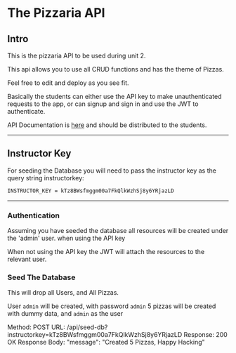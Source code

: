 # The Pizzaria API

## Intro

This is the pizzaria API to be used during unit 2.

This api allows you to use all CRUD functions and has the theme of Pizzas.

Feel free to edit and deploy as you see fit.

Basically the students can either use the API key to make unauthenticated requests to the app, or can signup and sign in and use the JWT to authenticate.

API Documentation is [here](./Pizzaria_API_Documentation.md) and should be distributed to the students.

---

## Instructor Key

For seeding the Database you will need to pass the instructor key as the query string instructorkey:

```txt
INSTRUCTOR_KEY = kTz8BWsfmggm00a7FkQlkWzhSj8y6YRjazLD
```

---

### Authentication

Assuming you have seeded the database all resources will be created under the 'admin' user. when using the API key

When not using the API key the JWT will attach the resources to the relevant user.

### Seed The Database

This will drop all Users, and All Pizzas.

User `admin` will be created, with password `admin`
5 pizzas will be created with dummy data, and `admin` as the user

Method: POST
URL: /api/seed-db?instructorkey=kTz8BWsfmggm00a7FkQlkWzhSj8y6YRjazLD
Response: 200 OK
Response Body: "message": "Created 5 Pizzas, Happy Hacking"
